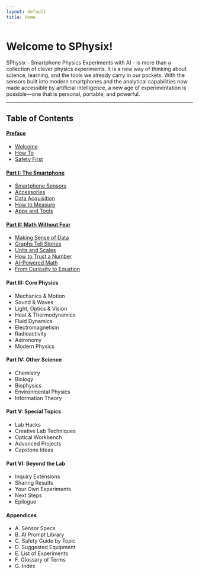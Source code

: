 ```yaml
---
layout: default
title: Home
---
```


# Welcome to SPhysix!

SPhysix - Smartphone Physics Experiments with AI - is more than a collection of clever physics experiments. It is a new way of thinking about science, learning, and the tools we already carry in our pockets. With the sensors built into modern smartphones and the analytical capabilities now made accessible by artificial intelligence, a new age of experimentation is possible—one that is personal, portable, and powerful.

---
## Table of Contents

#### [Preface](chapters/0_0_Preface.html)
- [Welcome](chapters/0_1_Welcome.html)  
- [How To](chapters/0_2_How_To.html)  
- [Safety First](chapters/0_3_Safety_First.html)  

#### [Part I: The Smartphone](chapters/1_0_Smartphone.html)
- [Smartphone Sensors](chapters/1_1_Sensors.html)  
- [Accessories](chapters/1_2_Accessories.html)  
- [Data Acquisition](chapters/1_3_Data.html)
- [How to Measure](chapters/1_4_Measure.html)
- [Apps and Tools](chapters/1_5_Apps.html)
 
#### [Part II: Math Without Fear](chapters/2_0_Math.html)
- [Making Sense of Data](chapters/2_1_Data.html)  
- [Graphs Tell Stories](chapters/2_2_Graphs.html)  
- [Units and Scales](chapters/2_3_Units.html)  
- [How to Trust a Number](chapters/2_4_Trust.html)  
- [AI-Powered Math](chapters/2_5_AI.html)  
- [From Curiosity to Equation](chapters/2_6_Equation.html)
  
#### Part III: Core Physics
- Mechanics & Motion  
- Sound & Waves  
- Light, Optics & Vision  
- Heat & Thermodynamics  
- Fluid Dynamics  
- Electromagnetism  
- Radioactivity  
- Astronomy  
- Modern Physics  

#### Part IV: Other Science
- Chemistry  
- Biology  
- Biophysics  
- Environmental Physics  
- Information Theory  

#### Part V: Special Topics
- Lab Hacks  
- Creative Lab Techniques  
- Optical Workbench  
- Advanced Projects  
- Capstone Ideas  

#### Part VI: Beyond the Lab
- Inquiry Extensions  
- Sharing Results  
- Your Own Experiments  
- Next Steps 
- Epilogue

#### Appendices
- A. Sensor Specs  
- B. AI Prompt Library  
- C. Safety Guide by Topic  
- D. Suggested Equipment  
- E. List of Experiments  
- F. Glossary of Terms  
- G. Index
